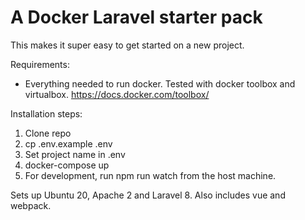 # A Docker Laravel starter pack

This makes it super easy to get started on a new project.

Requirements:
* Everything needed to run docker. Tested with docker toolbox and virtualbox. https://docs.docker.com/toolbox/

Installation steps: 
1. Clone repo
1. cp .env.example .env
1. Set project name in .env
1. docker-compose up
1. For development, run npm run watch from the host machine.

Sets up Ubuntu 20, Apache 2 and Laravel 8. Also includes vue and webpack.
